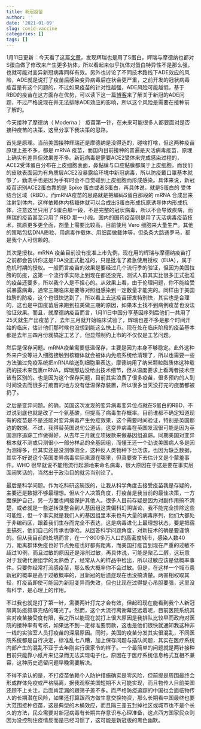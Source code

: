 ```yaml
---
title: 新冠疫苗
author: ''
date: '2021-01-09'
slug: covid-vaccine
categories: []
tags: []
---
```

1月11日更新：今天看了这篇[文章](https://www.nature.com/articles/s41577-020-00480-0)，发现辉瑞也是用了S蛋白，辉瑞与摩德纳也都对S蛋白做了修改来产生更多抗体，所以看起来似乎抗体对蛋白特异性不是那么强，也就可能对变异新冠病毒同样有效。另外也讨论了不同技术路线下ADE效应的风险，ADE就是说打了疫苗后感染变异病毒后症状会更严重，之前开发的冠状病毒疫苗是有这个问题的，不过如果疫苗的针对性越强，ADE风险可能越低，基于RBD的疫苗在这方面存在优势，可以读下这一篇[博客](https://blogs.sciencemag.org/pipeline/archives/2020/12/18/antibody-dependent-enhancement)来了解关于新冠的ADE问题，不过严格说现在并无法排除ADE效应的影响，所以这个风险是需要在接种前了解的。

今天接种了摩德纳（ Moderna ） 疫苗第一针，在未来可能很多人都要面对是否接种疫苗的决策，这里分享下我决策的思路。

首先是原理。当前美国接种辉瑞还是摩德纳是没得选的，碰啥打啥，但这两种疫苗原理上差不多，都是 mRNA 疫苗，而国内目前接种的普遍是灭活病毒疫苗，原理上确实有差异但效果差不多。新冠病毒是需要ACE2受体来完成感染过程的，ACE2受体蛋白分布在上皮细胞表面，鼻黏膜与口腔黏膜都属于上皮细胞，而我们的皮肤表面因为有角质层ACE2没暴露给环境中新冠病毒，所以防疫戴口罩基本就够了，勤洗手也是因为手有时会不自觉碰到上皮细胞而形成感染。具体来说，新冠疫苗识别ACE2蛋白靠的是 Spike 蛋白或者S蛋白，再具体说，就是S蛋白的 受体结合区域（RBD）。而mRNA疫苗的思路就是把编码S蛋白那段的 mRNA 合成出来注射到体内，这样依赖体内核糖体就可以合成出S蛋白形成抗原诱导体内形成抗体，注意这里只用了S蛋白那一段，不是完整的冠状病毒，所以不会导致疾病，而辉瑞的疫苗甚至只用了 RBD 那一小段。国内的国药疫苗则是用了灭活病毒疫苗技术，抗原更多更全面，剂量上需要比较高，目前使用 Vero 细胞来大量生产。其他的策略包括DNA质粒、用病毒作载体、用细菌做载体等，但条条大路通罗马，都是我个人可信赖的。

其次是授权。mRNA 疫苗目前没有批准上市先例，现在用的辉瑞与摩德纳疫苗打之前都会告诉你这是FDA没正式批准的，只是批准了紧急使用授权（EUA），属于危机时期的授权。一般而言疫苗的效果是要经过几个流行季的验证，但因为美国拉胯的防疫，这第一个流行季实际上到现在都还没完，测试人群其实比很多正式批准的疫苗还要多，所以我个人是不担心的。从效果上看，由于伦理问题，你不能给受试暴露病毒，通常三期临床是要等对照组感染到一定数量才能完的。同样由于美国拉胯的防疫，这个也很快达到了，所以看上去这疫苗研发特别快，其实也是合理的，这也是中国疫苗后来跑到拉美做三期的原因，如果本土找不到病例疫苗也没法验证效果。而且，就摩德纳疫苗而言，1月11日中国分享基因序列后他们一共用了25天就生产出疫苗了，去年三月就开始临床试验了，辉瑞也差不多是那个时间开始的临床，估计他们那时候也没想到能这么快上市。现在处在临床阶段的疫苗基本都是去年三四月份就搞定工艺了，但显然制约上市的不仅仅是工艺问题。

然后是保存问题。mRNA疫苗需要低温保存，主要是因为本身不够稳定。此外这种外来户没等进入细胞接触到核糖体就会被体内免疫系统给清理了，所以也需要一些方法骗过免疫系统把mRNA给送到细胞里表达，摩德纳用了纳米颗粒脂质体这种载药的技术来包裹mRNA，辉瑞那边没给出技术细节，但从温度要求上看两者技术应该有区别的。也是因为这个保存问题，目前其实浪费了很多疫苗，很多预约的人到时间没去而很多打疫苗的地方没有低温保存装置，所以很多当天没打完的疫苗都被扔了。

之后是变异问题。的确，英国这次发现的变异病毒变异位点就在S蛋白的RBD，不过说到底也就是改了一个氨基酸，但提高了病毒生存概率。目前谁都不确定知道现有的疫苗是不是还能对变异病毒产生免疫效果，这个需要时间验证，特别是英国那边的数据。不过，我得替英国说句公道话，这变异病毒在英国发现很可能是因为英国测序追踪工作做得好，从去年三月就立项拨款来做基因组追踪。同期美国对变异根本就不测或只测很小一部分样品的全基因组，而懂王还一个劲说美国病人多是因为测得多，但其实还是没测够测全，这种反人类物种下台活该，也因为缺乏数据，其实不好说这个英国变异病毒实际来源在哪里，但真要查下去估计又是个蒙羞事件。WHO 很早就说不能用流行起源地来命名病毒，很大原因在于这是要在事实层面闹笑话的，当然出于政治目的就另当别论了。

最后是科学问题。作为吃科研这碗饭的，让我从科学角度去接受疫苗我是存疑的，主要还是数据不够最理想。但从个人决策角度，打疫苗是我当前的最佳决策，一方面保护自己，另一方面也间接保护其他人。很多人目前存疑是因为对副作用搞不清楚，或者就是一些逆转录整合到人基因组这类偏科幻阴谋论，我不能完全排除这些可能性，但一个事实就是我们人的基因组里本来也有大量的病毒序列，他们大都处于非编码区，跟着我们生存而完全不表达，这是病毒进化上最理想状态，要是把宿主搞死，他们自己的传承也够呛。从回答科学问题角度，对新技术的确是要谨慎的。但从我目前的处境而言，在一个800多万人口的高密度城市，感染人数40万，距离群体免疫也好节点免疫也好都有距离，而美国打疫苗到现在严重的过敏不超过10例，而且过敏的原因还是溶剂过敏，再具体说，可能是聚乙二醇，这玩意对于我做代谢组学的太熟悉了，经常从人的样品中检出，所以过敏应该是低概率事件。只要你经常打流感疫苗，那么极大概率你不会过敏。但是，在这样一个城市患新冠的概率是高于过敏概率的，且新冠的后遗症现在也没搞清楚。两害相权取其轻，打疫苗即使可能因为新冠变异而失效，但也比现在过得提心吊胆要强，这里没有科学，是心理上的作用。

不过我也就是打了第一针，需要两针打完才会有效，但起码现在能看到我个人新冠隔离防疫叙事完结的曙光了。然而，这个大流行离谢幕还远着呢，目前医院系统其实对疫苗接受度有限，我之所以能现在就打上很大原因是我排队比较早而政府对医院的接种率有考核，如果达不到一定标准要罚款，这也是他们很快就通知我这种非一线的实验室人员打疫苗的深层原因。同时，美国的疫苗分发其实很混乱，不同医院系统都是自行决定，标准乱七八糟，加上保存问题与插队问题，其实在医疗系统内部产生的混乱不亚于去年刚实行居家令的样子。一个最简单的问题就是两针接种目前只能靠小纸片来记录而无法实现电子化，原因在于医疗系统信息格式互相不兼容，这种历史遗留问题早晚需要解决。

不得不承认的是，不打疫苗依赖个人防护措施确实是零风险，但前提是周围最终会形成群体免疫或严格隔离，据我观察美国短期不大可能实现，而且物传人目前美国还顾不上关注，后面肯定漏的跟筛子差不多。而严格防疫追踪的中国也会面临物传人的长期潜在风险，如果还打算跟西方做生意交换物资，那么长期看中国最终也要大范围接种疫苗，这是典型的木桶效应，而且隔三差五封掉社区或城市也不是个长久的方法，民众需要对新冠病毒有长期共存意识与心理准备，这点西方国家民众则因为没控制住疫情反而是已经习惯了，这可能是新冠版的黑色幽默。
